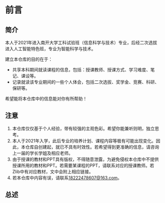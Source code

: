 # 前言

## 简介

本人于2021年进入南开大学工科试验班（信息科学与技术）专业，后经二次选拔进入人工智能特色班，专业为智能科学与技术。

建立本仓库的目的在于：

* 共享本科期间就读课程的信息，包括：授课教师、授课方式、学习难度、笔记、课设等。
* 记录就读该专业期间的一些个人体会，包括二次选拔、奖学金、竞赛、科研、保研等。

希望能将本仓库中的信息能对你有所帮助！

## 注意

1. 本仓库仅仅基于个人经验，带有较强的主观色彩。希望你能兼听则明，独立思考。
2. 本人于2021年入学，此后专业的培养计划、课程内容等极有可能出现变化。因此，本仓库自创建起，就已不具有时效性。若希望得到更准确的信息，请咨询上一届的学长学姐及相应老师。
3. 由于授课的教材和PPT具有版权，不得随意泄露，为避免侵权本仓库中不提供授课所用的教材和PPT。若需要某课程的PPT，请联系对应的授课教师。若Zlib中有对应教材，文中会附上相应链接。
4. 若本仓库中内容有误，请联系<18222478607@163.com>。

## 总述